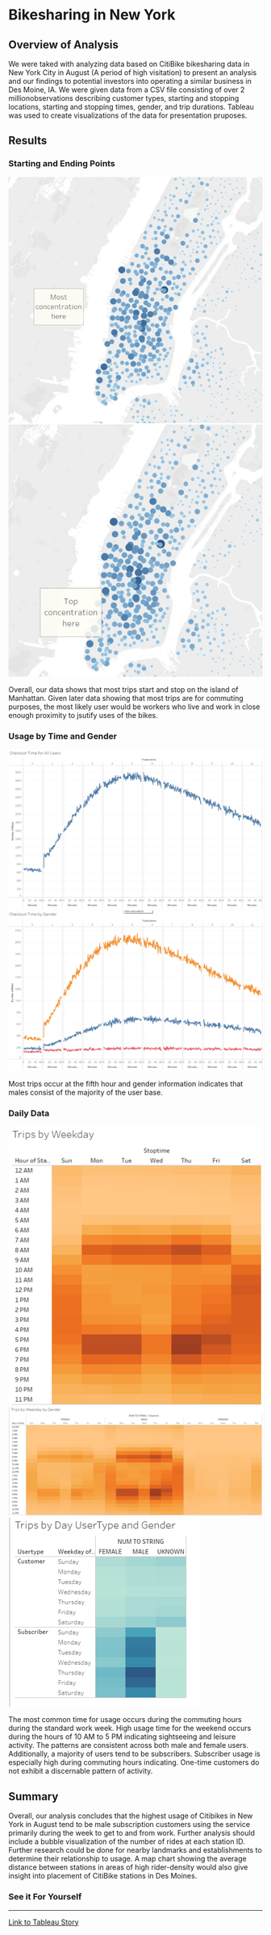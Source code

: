 # Bikesharing in New York

## Overview of Analysis

We were taked with analyzing data based on CitiBike bikesharing data in New York City in August (A period of high visitation) to present an analysis and our findings to potential investors into operating a similar business in Des Moine, IA. We were given data from a CSV file consisting of over 2 millionobservations describing customer types, starting and stopping locations, starting and stopping times, gender, and trip durations.  Tableau was used to create visualizations of the data for presentation pruposes. 

## Results
### Starting and Ending Points

![Starting_Points](starting_points.png)
![Ending_Points](end_points.png)

Overall, our data shows that most trips start and stop on the island of Manhattan. Given later data showing that most trips are for commuting purposes, the most likely user would be workers who live and work in close enough proximity to jsutify uses of the bikes. 

### Usage by Time and Gender

![Usage](checkout_times_all_users.png)
![Gender Usage](checkout_by_gender.png)

Most trips occur at the fifth hour and gender information indicates that males consist of the majority of the user base. 

### Daily Data

![Weekday](trips_by_weekday.png)
![Weekday_gender](trips_weekday_gender.png)
![Weekday_cust](trips_usertype_gender_weekday.png)

The most common time for usage occurs during the commuting hours during the standard work week. High usage time for the weekend occurs during the hours of 10 AM to 5 PM indicating sightseeing and leisure activity. The patterns are consistent across both male and female users.  Additionally, a majority of users tend to be subscribers.  Subscriber usage is especially high during commuting hours indicating. One-time customers do not exhibit a discernable pattern of activity. 


## Summary
Overall, our analysis concludes that the highest usage of Citibikes in New York in August tend to be male subscription customers using the service primarily during the week to get to and from work. Further analysis should include a bubble visualization of the number of rides at each station ID.  Further research could be done for nearby landmarks and establishments to determine their relationship to usage. A map chart showing the average distance between stations in areas of high rider-density would also give insight into placement of CitiBike stations in Des Moines.  



### See it For Yourself
-----------------------------------
[Link to Tableau Story](https://public.tableau.com/app/profile/nathan.thomas.esch/viz/CitiBikeChallenge_16496177349530/CitiBikeData?publish=yes)
